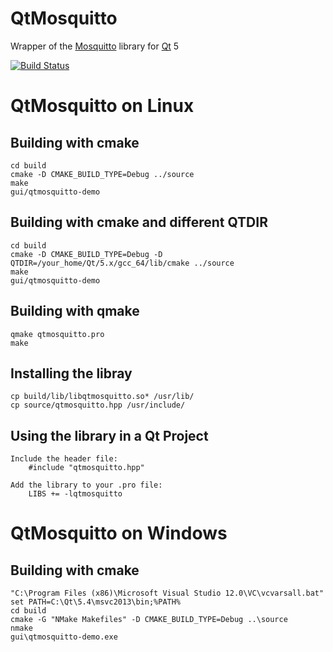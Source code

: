 # QtMosquitto
Wrapper of the [Mosquitto](http://mosquitto.org/) library for [Qt](http://www.qt.io/) 5

[![Build Status](https://travis-ci.org/marcopellin/qtmosquitto.svg?branch=master)](https://travis-ci.org/marcopellin/qtmosquitto)

# QtMosquitto on Linux

## Building with cmake
    cd build
    cmake -D CMAKE_BUILD_TYPE=Debug ../source
    make
    gui/qtmosquitto-demo

## Building with cmake and different QTDIR
    cd build
    cmake -D CMAKE_BUILD_TYPE=Debug -D QTDIR=/your_home/Qt/5.x/gcc_64/lib/cmake ../source
    make
    gui/qtmosquitto-demo

## Building with qmake
    qmake qtmosquitto.pro
    make

## Installing the libray
    cp build/lib/libqtmosquitto.so* /usr/lib/
    cp source/qtmosquitto.hpp /usr/include/

## Using the library in a Qt Project
    Include the header file:
        #include "qtmosquitto.hpp"

    Add the library to your .pro file:
        LIBS += -lqtmosquitto

# QtMosquitto on Windows

## Building with cmake
    "C:\Program Files (x86)\Microsoft Visual Studio 12.0\VC\vcvarsall.bat"
    set PATH=C:\Qt\5.4\msvc2013\bin;%PATH%
    cd build
    cmake -G "NMake Makefiles" -D CMAKE_BUILD_TYPE=Debug ..\source
    nmake
    gui\qtmosquitto-demo.exe
